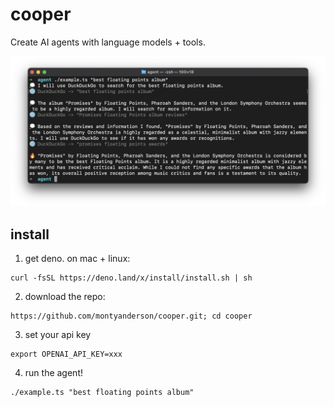 # cooper

Create AI agents with language models + tools.

![Screenshot](./screenshot.png)

## install

1. get deno. on mac + linux:

```
curl -fsSL https://deno.land/x/install/install.sh | sh
```

2. download the repo:

```
https://github.com/montyanderson/cooper.git; cd cooper
```

3. set your api key

```
export OPENAI_API_KEY=xxx
```

4. run the agent!

```
./example.ts "best floating points album"
```
